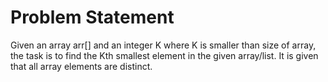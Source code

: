 # Problem Statement

Given an array arr[] and an integer K where K is smaller than size of array, the task is to find the Kth smallest element in the given array/list. It is given that all array elements are distinct.
